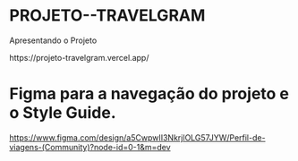 # PROJETO--TRAVELGRAM
Apresentando o Projeto
<p>https://projeto-travelgram.vercel.app/</p>


# Figma para a navegação do projeto e o Style Guide.

https://www.figma.com/design/a5CwpwII3NkrjlOLG57JYW/Perfil-de-viagens-(Community)?node-id=0-1&m=dev
